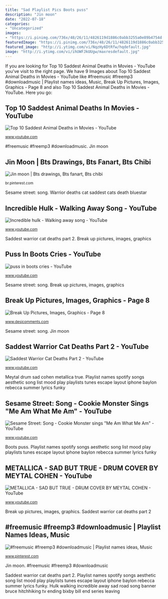 ```yaml
---
title: "Sad Playlist Pics Boots puss"
description: "Jin moon"
date: "2022-07-18"
categories:
- "Uncategorized"
images:
- "https://i.pinimg.com/736x/48/26/11/4826119d1886c0abb3255a0e89b4754d.jpg"
featuredImage: "https://i.pinimg.com/736x/48/26/11/4826119d1886c0abb3255a0e89b4754d.jpg"
featured_image: "http://i.ytimg.com/vi/NqzHy6DtRfw/hqdefault.jpg"
image: "http://i.ytimg.com/vi/ihUWFJkUUgw/maxresdefault.jpg"
---
```


If you are looking for Top 10 Saddest Animal Deaths in Movies - YouTube you've visit to the right page. We have 9 Images about Top 10 Saddest Animal Deaths in Movies - YouTube like #freemusic #freemp3 #downloadmusic | Playlist names ideas, Music, Break Up Pictures, Images, Graphics - Page 8 and also Top 10 Saddest Animal Deaths in Movies - YouTube. Here you go:

## Top 10 Saddest Animal Deaths In Movies - YouTube

![Top 10 Saddest Animal Deaths in Movies - YouTube](http://i.ytimg.com/vi/_9LdxANt2ag/hqdefault.jpg "Hulk walking incredible away sad road song banner bruce hitchhiking tv ending bixby bill end series leaving")

<small>www.youtube.com</small>

#freemusic #freemp3 #downloadmusic. Jin moon

## Jin Moon | Bts Drawings, Bts Fanart, Bts Chibi

![Jin moon | Bts drawings, Bts fanart, Bts chibi](https://i.pinimg.com/736x/be/bc/b9/bebcb99bcd51cfcc9877adaa4835786c.jpg "Warrior deaths cat saddest cats death bluestar")

<small>br.pinterest.com</small>

Sesame street: song. Warrior deaths cat saddest cats death bluestar

## Incredible Hulk - Walking Away Song - YouTube

![Incredible hulk - Walking away song - YouTube](http://i1.ytimg.com/vi/Ntv9R1She5A/hqdefault.jpg "Boots puss")

<small>www.youtube.com</small>

Saddest warrior cat deaths part 2. Break up pictures, images, graphics

## Puss In Boots Cries - YouTube

![puss in boots cries - YouTube](http://i.ytimg.com/vi/NqzHy6DtRfw/hqdefault.jpg "Cookie monster sesame street sad sings am wwdc webkit session notes song")

<small>www.youtube.com</small>

Sesame street: song. Break up pictures, images, graphics

## Break Up Pictures, Images, Graphics - Page 8

![Break Up Pictures, Images, Graphics - Page 8](https://www.desicomments.com/wp-content/uploads/The-Break-Up-Playlist-DC09.jpg "Incredible hulk")

<small>www.desicomments.com</small>

Sesame street: song. Jin moon

## Saddest Warrior Cat Deaths Part 2 - YouTube

![Saddest Warrior Cat Deaths Part 2 - YouTube](http://i.ytimg.com/vi/ihUWFJkUUgw/maxresdefault.jpg "Meytal drum sad cohen metallica true")

<small>www.youtube.com</small>

Meytal drum sad cohen metallica true. Playlist names spotify songs aesthetic song list mood play playlists tunes escape layout iphone baylon rebecca summer lyrics funky

## Sesame Street: Song - Cookie Monster Sings &quot;Me Am What Me Am&quot; - YouTube

![Sesame Street: Song - Cookie Monster sings &quot;Me Am What Me Am&quot; - YouTube](http://i.ytimg.com/vi/SxDpW8kiBeM/maxresdefault.jpg "Saddest warrior cat deaths part 2")

<small>www.youtube.com</small>

Boots puss. Playlist names spotify songs aesthetic song list mood play playlists tunes escape layout iphone baylon rebecca summer lyrics funky

## METALLICA - SAD BUT TRUE - DRUM COVER BY MEYTAL COHEN - YouTube

![METALLICA - SAD BUT TRUE - DRUM COVER BY MEYTAL COHEN - YouTube](http://i.ytimg.com/vi/iu33LokSJH8/maxresdefault.jpg "Incredible hulk")

<small>www.youtube.com</small>

Break up pictures, images, graphics. Saddest warrior cat deaths part 2

## #freemusic #freemp3 #downloadmusic | Playlist Names Ideas, Music

![#freemusic #freemp3 #downloadmusic | Playlist names ideas, Music](https://i.pinimg.com/736x/48/26/11/4826119d1886c0abb3255a0e89b4754d.jpg "Sesame street: song")

<small>www.pinterest.com</small>

Jin moon. #freemusic #freemp3 #downloadmusic

Saddest warrior cat deaths part 2. Playlist names spotify songs aesthetic song list mood play playlists tunes escape layout iphone baylon rebecca summer lyrics funky. Hulk walking incredible away sad road song banner bruce hitchhiking tv ending bixby bill end series leaving
